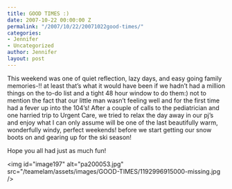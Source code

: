 ```yaml
---
title: GOOD TIMES :)
date: 2007-10-22 00:00:00 Z
permalink: "/2007/10/22/20071022good-times/"
categories:
- Jennifer
- Uncategorized
author: Jennifer
layout: post
---
```


This weekend was one of quiet reflection, lazy days, and easy going family memories-!! at least that&#8217;s what it would have been if we hadn&#8217;t had a million things on the to-do list and a tight 48 hour window to do them:) not to mention the fact that our little man wasn&#8217;t feeling well and for the first time had a fever up into the 104&#8217;s! After a couple of calls to the pediatrician and one harried trip to Urgent Care, we tried to relax the day away in our pj&#8217;s and enjoy what I can only assume will be one of the last beautifully warm, wonderfully windy, perfect weekends! before we start getting our snow boots on and gearing up for the ski season!

Hope you all had just as much fun!

<img id="image197" alt="pa200053.jpg" src="/teamelam/assets/images/GOOD-TIMES/1192996915000-missing.jpg />
